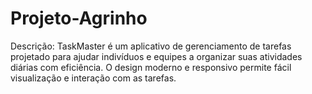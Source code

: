 # Projeto-Agrinho
Descrição: TaskMaster é um aplicativo de gerenciamento de tarefas projetado para ajudar indivíduos e equipes a organizar suas atividades diárias com eficiência. O design moderno e responsivo permite fácil visualização e interação com as tarefas.
